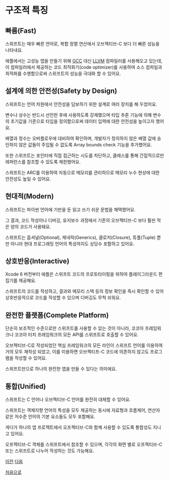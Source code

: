# 구조적 특징

## 빠름(Fast)

스위프트는 매우 빠른 언어로, 복합 정렬 연산에서 오브젝티브-C 보다 더 빠른 성능을 나타내요.

애플에서는 고성능 앱을 만들기 위해 [GCC](https://github.com/MojitoBar/iOS-DeepDive/blob/main/Keywords/GCC.md) 대신 [LLVM](https://github.com/MojitoBar/iOS-DeepDive/blob/main/Keywords/LLVM.md) 컴파일러를 사용해오고 있는데, 이 컴파일러에서 제공하는 코드 최적화기(code optimizer)를 사용하여 소스 컴파일과 최적화를 수행함으로써 스위프트의 성능을 극대화 할 수 있어요.

## 설계에 의한 안전성(Safety by Design)

스위프트는 언어 차원에서 안전성을 담보하기 위한 설계로 여러 장치를 해 두었어요.

변수나 상수는 반드시 선언한 후에 사용하도록 강제했으며 타입 추론 기능에 의해 변수의 초기값을 기준으로 타입을 정의함으로써 데이터 입력에 대한 안전성을 높이고자 했어요.

배열과 정수는 오버플로우에 대비하여 확인하며, 개발자가 정의하지 않은 배열 값에 승인하지 않은 값들이 주입될 수 없도록 Array bounds check 기능을 추가했어요.

또한 스위프트는 포인터에 직접 접근하는 시도를 차단하고, 클래스를 통해 간접적으로만 레퍼런스를 참조할 수 있도록 제한했어요.

스위프트는 ARC를 이용하여 자동으로 메모리를 관리하므로 메모리 누수 현상에 대한 안전성도 높일 수 있어요.

## 현대적(Modern)

스위프트는 파이썬 언어에 기반을 둔 읽고 쓰기 쉬운 문법을 채택했어요.

그 결과, 코드 작성이나 디버깅, 유지보수 과정에서 기존의 오브젝티브-C 보다 훨씬 적은 양의 코드가 사용돼요.

스위프트는 옵셔널(Optional), 제네릭(Generics), 클로저(Closure), 튜플(Tuple) 뿐만 아니라 현대 프로그래밍 언어의 특성까지도 상당수 포함하고 있어요.

## 상호반응(Interactive)

Xcode 6 버전부터 애플은 스위프트 코드의 프로토타이핑을 위하여 플레이그라운드 편집기를 제공해요.

스위프트의 코드를 작성하고, 결과와 메모리 스택 등의 정보 확인을 즉시 확인할 수 있어 상호반응적으로 코드를 작성할 수 있으며 디버깅도 무척 쉬워요.

## 완전한 플랫폼(Complete Platform)

단순히 보조적인 수준으로만 스위프트를 사용할 수 있는 것이 아니라, 코코아 프레임워크나 코코아 터치 프레임워크의 모든 API를 스위프트로 호출할 수 있어요.

오브젝티브-C로 작성되었던 핵심 프레임워크의 모든 라인이 스위프트 언어를 이용하여 거의 모두 재작성 되었고, 이를 이용하면 오브젝티프-C 코드에 의존하지 않고도 프로그램을 작성할 수 있어요.

스위프트만으로 하나의 완전한 앱을 만들 수 있다는 의미에요.

## 통합(Unified)

스위프트는 C 언어나 오브젝티브-C 언어를 완전히 대체할 수 있어요.

스위프트는 객체지향 언어의 특성을 모두 제공하는 동시에 자료형과 흐름제어, 연산자 같은 저수준 언어의 기본 요소들도 모두 포함해요.

게다가 하나의 앱 프로젝트에서 오프젝티브-C와 함께 사용할 수 있도록 통합성도 지니고 있어요.

오프젝티브-C 객체를 스위프트에서 참조할 수 있으며, 각각의 화면 별로 오프젝티브-C 또는 스위프트로 나누어 작성하는 것도 가능해요.

[이전](https://github.com/MojitoBar/iOS-DeepDive/blob/main/%EA%BC%BC%EA%BC%BC%ED%95%9C_%EC%9E%AC%EC%9D%80%EC%94%A8%EC%9D%98_Swift_%EB%AC%B8%EB%B2%95%ED%8E%B8/1.2.1.md)
[다음](https://github.com/MojitoBar/iOS-DeepDive/blob/main/%EA%BC%BC%EA%BC%BC%ED%95%9C_%EC%9E%AC%EC%9D%80%EC%94%A8%EC%9D%98_Swift_%EB%AC%B8%EB%B2%95%ED%8E%B8/1.3.md)

[처음으로](https://github.com/MojitoBar/iOS-DeepDive/blob/main/%EA%BC%BC%EA%BC%BC%ED%95%9C_%EC%9E%AC%EC%9D%80%EC%94%A8%EC%9D%98_Swift_%EB%AC%B8%EB%B2%95%ED%8E%B8/README.md)
